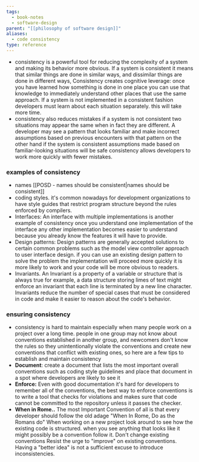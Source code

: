 ```yaml
---
tags:
  - book-notes
  - software-design
parent: "[[philosophy of software design]]"
aliases:
  - code consistency
type: reference
---
```

- consistency is a powerful tool for reducing the complexity of a system and making its behavior more obvious. If a system is consistent it means that similar things are done in similar ways, and dissimilar things are done in different ways, Consistency creates cognitive leverage: once you have learned how something is done in one place you can use that knowledge to immediately understand other places that use the same approach. If a system is not implemented in a consistent fashion developers must learn about each situation separately. this will take more time.
- consistency also reduces mistakes if a system is not consistent two situations may appear the same when in fact they are different. A developer may see a pattern that looks familiar and make incorrect assumptions based on previous encounters with that pattern on the other hand if the system is consistent assumptions made based on familiar-looking situations will be safe consistency allows developers to work more quickly with fewer mistakes.
### examples of consistency
- names [[POSD - names should be consistent|names should be consistent]]
- coding styles. it's common nowadays for development organizations to have style guides that restrict program structure beyond the rules enforced by compilers.
- Interfaces: An interface with multiple implementations is another example of consistency once you understand one implementation of the interface any other implementation becomes easier to understand because you already know the features it will have to provide.
- Design patterns: Design patterns are generally accepted solutions to certain common problems such as the model view controller approach to user interface design. if you can use an existing design pattern to solve the problem the implementation will proceed more quickly it is more likely to work and your code will be more obvious to readers.
- Invariants. An Invariant is a property of a variable or structure that is always true for example, a data structure storing limes of text might enforce an invariant that each line is terminated by a new line character. Invariants reduce the number of special cases that must be considered in code and make it easier to reason about the code's behavior.
### ensuring consistency
- consistency is hard to maintain especially when many people work on a project over a long time. people in one group may not know about conventions established in another group, and newcomers don't know the rules so they unintentionally violate the conventions and create new conventions that conflict with existing ones, so here are a few tips to establish and maintain consistency
- **Document**: create a document that lists the most important overall conventions such as coding style guidelines and place that document in a spot where developers are likely to see it
- **Enforce:** Even with good documentation it's hard for developers to remember all of the conventions, the best way to enforce conventions is to write a tool that checks for violations and makes sure that code cannot be committed to the repository unless it passes the checker.
- **When in Rome..** The most Important Convention of all is that every developer should follow the old adage "When In Rome, Do as the Romans do" When working on a new project look around to see how the existing code is structured. when you see anything that looks like it might possibly be a convention follow it. Don't change existing conventions Resist the urge to "improve" on existing conventions. Having a "better idea" is not a sufficient excuse to introduce inconsistencies.